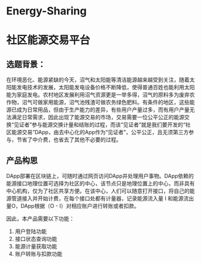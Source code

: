 # Energy-Sharing
# 社区能源交易平台
## 选题背景：
在环境恶化、能源紧缺的今天，沼气和太阳能等清洁能源越来越受到关注，随着太阳能发电技术的发展，太阳能发电设备价格不断降低，使得普通百姓也能利用太阳能为家庭发电。农村地区发展利用沼气资源更是一举多得，沼气的原料多为废弃农作物，沼气可做家用能源，沼气池残渣可做农务绿色肥料。有条件的地区，这些能源已成为日常用品，但由于生产能力的差异，有些用户产量过多，而有用户产量无法满足日常需求，因此出现了能源交易的市场，交易需要一位公平公正的能源交换“见证者”参与能源交换计量和结账的过程，而该“见证者”就是我们要开发的“社区能源交易”DApp，由去中心化的App作为“见证者”，公平公正，且无须第三方参与，节省了中介费，也省去了其他不必要的过程。

## 产品构思
DApp部署在区块链上，可随时通过网页访问DApp并处理用户事物。DApp依赖的能源接口地理位置可选择为社区的中心，该节点只是地理位置上的中心，而非具有中心机构，仅为了社区共享方便。在该中心，人们可以随意打开接口，将自己的能源管道接入并开始计费，在每个接口处都有计量器，记录能源流入量 I 和能源流出量O，DApp根据（O - I）对相应账户进行转账或者扣款。

因此，本产品需要以下功能：

1. 用户登陆功能
2. 接口状态查询功能
3. 能源计量获取功能
4. 账户转账与扣款功能
